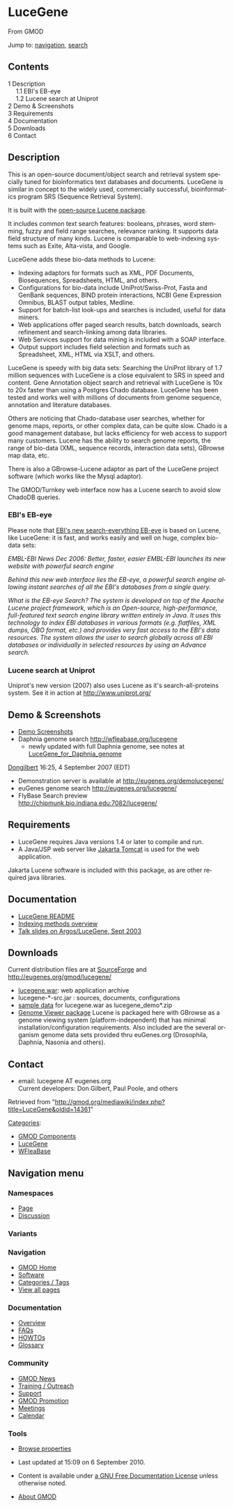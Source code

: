 <div id="mw-page-base" class="noprint">

</div>

<div id="mw-head-base" class="noprint">

</div>

<div id="content" class="mw-body" role="main">

<span id="top"></span>

<div id="mw-js-message" style="display:none;">

</div>



# <span dir="auto">LuceGene</span>

<div id="bodyContent">

<div id="siteSub">

From GMOD

</div>

<div id="contentSub">

</div>

<div id="jump-to-nav" class="mw-jump">

Jump to: [navigation](#mw-navigation), [search](#p-search)

</div>

<div id="mw-content-text" class="mw-content-ltr" lang="en" dir="ltr">

<div id="toc" class="toc">

<div id="toctitle">

## Contents

</div>

- [<span class="tocnumber">1</span>
  <span class="toctext">Description</span>](#Description)
  - [<span class="tocnumber">1.1</span> <span class="toctext">EBI's
    EB-eye</span>](#EBI.27s_EB-eye)
  - [<span class="tocnumber">1.2</span> <span class="toctext">Lucene
    search at Uniprot</span>](#Lucene_search_at_Uniprot)
- [<span class="tocnumber">2</span> <span class="toctext">Demo &
  Screenshots</span>](#Demo_.26_Screenshots)
- [<span class="tocnumber">3</span>
  <span class="toctext">Requirements</span>](#Requirements)
- [<span class="tocnumber">4</span>
  <span class="toctext">Documentation</span>](#Documentation)
- [<span class="tocnumber">5</span>
  <span class="toctext">Downloads</span>](#Downloads)
- [<span class="tocnumber">6</span>
  <span class="toctext">Contact</span>](#Contact)

</div>

## <span id="Description" class="mw-headline">Description</span>

This is an open-source document/object search and retrieval system
specially tuned for bioinformatics text databases and documents.
LuceGene is similar in concept to the widely used, commercially
successful, bioinformatics program SRS (Sequence Retrieval System).

It is built with the
<a href="http://jakarta.apache.org/lucene/" class="external text"
rel="nofollow">open-source Lucene package</a>.

It includes common text search features: booleans, phrases, word
stemming, fuzzy and field range searches, relevance ranking. It supports
data field structure of many kinds. Lucene is comparable to web-indexing
systems such as Exite, Alta-vista, and Google.

LuceGene adds these bio-data methods to Lucene:

- Indexing adaptors for formats such as XML, PDF Documents,
  Biosequences, Spreadsheets, HTML, and others.
- Configurations for bio-data include UniProt/Swiss-Prot, Fasta and
  GenBank sequences, BIND protein interactions, NCBI Gene Expression
  Omnibus, BLAST output tables, Medline.
- Support for batch-list look-ups and searches is included, useful for
  data miners.
- Web applications offer paged search results, batch downloads, search
  refinement and search-linking among data libraries.
- Web Services support for data mining is included with a SOAP
  interface.
- Output support includes field selection and formats such as
  Spreadsheet, XML, HTML via XSLT, and others.

LuceGene is speedy with big data sets: Searching the UniProt library of
1.7 million sequences with LuceGene is a close equivalent to SRS in
speed and content. Gene Annotation object search and retrieval with
LuceGene is 10x to 20x faster than using a Postgres Chado database.
LuceGene has been tested and works well with millions of documents from
genome sequence, annotation and literature databases.

Others are noticing that Chado-database user searches, whether for
genome maps, reports, or other complex data, can be quite slow. Chado is
a good management database, but lacks efficiency for web access to
support many customers. Lucene has the ability to search genome reports,
the range of bio-data (XML, sequence records, interaction data sets),
GBrowse map data, etc.

There is also a GBrowse-Lucene adaptor as part of the LuceGene project
software (which works like the Mysql adaptor).

The GMOD/Turnkey web interface now has a Lucene search to avoid slow
ChadoDB queries.

### <span id="EBI.27s_EB-eye" class="mw-headline">EBI's EB-eye</span>

Please note that
<a href="http://www.ebi.ac.uk/inc/help/search_help.html"
class="external text" rel="nofollow">EBI's new search-everything
EB-eye</a> is based on Lucene, like LuceGene: it is fast, and works
easily and well on huge, complex bio-data sets:

*EMBL-EBI News Dec 2006: Better, faster, easier EMBL-EBI launches its
new website with powerful search engine*

*Behind this new web interface lies the EB-eye, a powerful search engine
allowing instant searches of all the EBI's databases from a single
query.*

*What is the EB-eye Search? The system is developed on top of the Apache
Lucene project framework, which is an Open-source, high-performance,
full-featured text search engine library written entirely in Java. It
uses this technology to index EBI databases in various formats (e.g.
flatfiles, XML dumps, OBO format, etc.) and provides very fast access to
the EBI's data resources. The system allows the user to search globally
across all EBI databases or individually in selected resources by using
an Advance search.*

### <span id="Lucene_search_at_Uniprot" class="mw-headline">Lucene search at Uniprot</span>

Uniprot's new version (2007) also uses Lucene as it's
search-all-proteins system. See it in action at
<a href="http://www.uniprot.org/" class="external free"
rel="nofollow">http://www.uniprot.org/</a>

## <span id="Demo_.26_Screenshots" class="mw-headline">Demo & Screenshots</span>

- [Demo Screenshots](LuceGene_Screenshots "LuceGene Screenshots")
- Daphnia genome search
  <a href="http://wfleabase.org/lucegene" class="external free"
  rel="nofollow">http://wfleabase.org/lucegene</a>
  - newly updated with full Daphnia genome, see notes at
    [LuceGene_for_Daphnia_genome](LuceGene_for_Daphnia_genome "LuceGene for Daphnia genome")

[Dongilbert](User:Dongilbert "User:Dongilbert") 16:25, 4 September 2007
(EDT)

- Demonstration server is available at
  <a href="http://eugenes.org/demolucegene/" class="external free"
  rel="nofollow">http://eugenes.org/demolucegene/</a>
- euGenes genome search
  <a href="http://eugenes.org/lucegene/" class="external free"
  rel="nofollow">http://eugenes.org/lucegene/</a>
- FlyBase Search preview
  <a href="http://chipmunk.bio.indiana.edu:7082/lucegene/"
  class="external free"
  rel="nofollow">http://chipmunk.bio.indiana.edu:7082/lucegene/</a>

## <span id="Requirements" class="mw-headline">Requirements</span>

- LuceGene requires Java versions 1.4 or later to compile and run.
- A Java/JSP web server like
  <a href="http://tomcat.apache.org/" class="external text"
  rel="nofollow">Jakarta Tomcat</a> is used for the web application.

Jakarta Lucene software is included with this package, as are other
required java libraries.

## <span id="Documentation" class="mw-headline">Documentation</span>

- <a href="../mediawiki/images/f/fc/Lucegene-readme.txt" class="internal"
  title="Lucegene-readme.txt">LuceGene README</a>
- <a href="../mediawiki/images/f/fd/Lucegene-index-overview.txt"
  class="internal" title="Lucegene-index-overview.txt">Indexing methods
  overview</a>
- <a href="../mediawiki/images/0/07/Gmod-argos-sep03.pdf" class="internal"
  title="Gmod-argos-sep03.pdf">Talk slides on Argos/LuceGene, Sept
  2003</a>

## <span id="Downloads" class="mw-headline">Downloads</span>

Current distribution files are at <a
href="http://sourceforge.net/project/showfiles.php?group_id=27707&amp;package_id=120452"
class="external text" rel="nofollow">SourceForge</a> and
<a href="http://eugenes.org/gmod/lucegene/" class="external free"
rel="nofollow">http://eugenes.org/gmod/lucegene/</a>

- <a href="http://prdownloads.sourceforge.net/gmod/lucegene.war"
  class="external text" rel="nofollow">lucegene.war</a>: web application
  archive
- lucegene-\*-src.jar : sources, documents, configurations
- <a href="http://eugenes.org/gmod/lucegene/dist/" class="external text"
  rel="nofollow">sample data</a> for lucegene.war as lucegene_demo\*.zip
- <a href="http://eugenes.org/gmod/genomeview-package2008/"
  class="external text" rel="nofollow">Genome Viewer package</a> Lucene
  is packaged here with GBrowse as a genome viewing system
  (platform-independent) that has minimal installation/configuration
  requirements. Also included are the several organism genome data sets
  provided thru euGenes.org (Drosophila, Daphnia, Nasonia and others).

## <span id="Contact" class="mw-headline">Contact</span>

- email: lucegene AT eugenes.org  
  Current developers: Don Gilbert, Paul Poole, and others

</div>

<div class="printfooter">

Retrieved from
"<http://gmod.org/mediawiki/index.php?title=LuceGene&oldid=14361>"

</div>

<div id="catlinks" class="catlinks">

<div id="mw-normal-catlinks" class="mw-normal-catlinks">

[Categories](Special:Categories "Special:Categories"):

- [GMOD Components](Category:GMOD_Components "Category:GMOD Components")
- [LuceGene](Category:LuceGene "Category:LuceGene")
- [WFleaBase](Category:WFleaBase "Category:WFleaBase")

</div>

</div>

<div class="visualClear">

</div>

</div>

</div>

<div id="mw-navigation">

## Navigation menu

<div id="mw-head">



<div id="left-navigation">

<div id="p-namespaces" class="vectorTabs" role="navigation"
aria-labelledby="p-namespaces-label">

### Namespaces

- <span id="ca-nstab-main"><a href="LuceGene" accesskey="c"
  title="View the content page [c]">Page</a></span>
- <span id="ca-talk"><a href="Talk:LuceGene" accesskey="t"
  title="Discussion about the content page [t]">Discussion</a></span>

</div>

<div id="p-variants" class="vectorMenu emptyPortlet" role="navigation"
aria-labelledby="p-variants-label">

### 

### Variants[](#)

<div class="menu">

</div>

</div>

</div>





</div>

</div>

</div>

<div id="mw-panel">

<div id="p-logo" role="banner">

<a href="Main_Page"
style="background-image: url(../images/GMOD-cogs.png);"
title="Visit the main page"></a>

</div>

<div id="p-Navigation" class="portal" role="navigation"
aria-labelledby="p-Navigation-label">

### Navigation

<div class="body">

- <span id="n-GMOD-Home">[GMOD Home](Main_Page)</span>
- <span id="n-Software">[Software](GMOD_Components)</span>
- <span id="n-Categories-.2F-Tags">[Categories /
  Tags](Categories)</span>
- <span id="n-View-all-pages">[View all pages](Special:AllPages)</span>

</div>

</div>

<div id="p-Documentation" class="portal" role="navigation"
aria-labelledby="p-Documentation-label">

### Documentation

<div class="body">

- <span id="n-Overview">[Overview](Overview)</span>
- <span id="n-FAQs">[FAQs](Category:FAQ)</span>
- <span id="n-HOWTOs">[HOWTOs](Category:HOWTO)</span>
- <span id="n-Glossary">[Glossary](Glossary)</span>

</div>

</div>

<div id="p-Community" class="portal" role="navigation"
aria-labelledby="p-Community-label">

### Community

<div class="body">

- <span id="n-GMOD-News">[GMOD News](GMOD_News)</span>
- <span id="n-Training-.2F-Outreach">[Training /
  Outreach](Training_and_Outreach)</span>
- <span id="n-Support">[Support](Support)</span>
- <span id="n-GMOD-Promotion">[GMOD Promotion](GMOD_Promotion)</span>
- <span id="n-Meetings">[Meetings](Meetings)</span>
- <span id="n-Calendar">[Calendar](Calendar)</span>

</div>

</div>

<div id="p-tb" class="portal" role="navigation"
aria-labelledby="p-tb-label">

### Tools

<div class="body">


- <span id="t-smwbrowselink"><a href="Special:Browse/LuceGene" rel="smw-browse">Browse properties</a></span>


</div>

</div>

</div>

</div>

<div id="footer" role="contentinfo">

- <span id="footer-info-lastmod">Last updated at 15:09 on 6 September
  2010.</span>
<!-- - <span id="footer-info-viewcount">148,026 page views.</span> -->
- <span id="footer-info-copyright">Content is available under
  <a href="http://www.gnu.org/licenses/fdl-1.3.html" class="external"
  rel="nofollow">a GNU Free Documentation License</a> unless otherwise
  noted.</span>

<!-- -->

- <span id="footer-places-about">[About
  GMOD](GMOD:About "GMOD:About")</span>

<!-- -->






</div>
